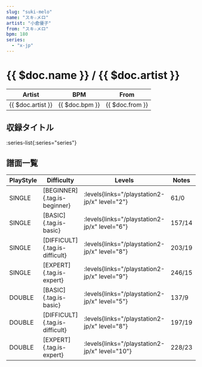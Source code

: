 ```yaml
---
slug: "suki-melo"
name: "スキ☆メロ"
artist: "小倉優子"
from: "スキ☆メロ"
bpm: 180
series:
  - "x-jp"
---
```


# {{ $doc.name }} / {{ $doc.artist }}

|Artist|BPM|From|
|------|---|----|
|{{ $doc.artist }}|{{ $doc.bpm }}|{{ $doc.from }}|

## 収録タイトル

:series-list{:series="series"}

## 譜面一覧

|PlayStyle|Difficulty|Levels|Notes|Movie|
|---------|----------|------|-----|-----|
|SINGLE|[BEGINNER]{.tag.is-beginner}| :levels{links="/playstation2-jp/x" level="2"}|61/0||
|SINGLE|[BASIC]{.tag.is-basic}| :levels{links="/playstation2-jp/x" level="6"}|157/14||
|SINGLE|[DIFFICULT]{.tag.is-difficult}| :levels{links="/playstation2-jp/x" level="8"}|203/19||
|SINGLE|[EXPERT]{.tag.is-expert}| :levels{links="/playstation2-jp/x" level="9"}|246/15||
|DOUBLE|[BASIC]{.tag.is-basic}| :levels{links="/playstation2-jp/x" level="5"}|137/9||
|DOUBLE|[DIFFICULT]{.tag.is-difficult}| :levels{links="/playstation2-jp/x" level="8"}|197/19||
|DOUBLE|[EXPERT]{.tag.is-expert}| :levels{links="/playstation2-jp/x" level="10"}|228/23||
